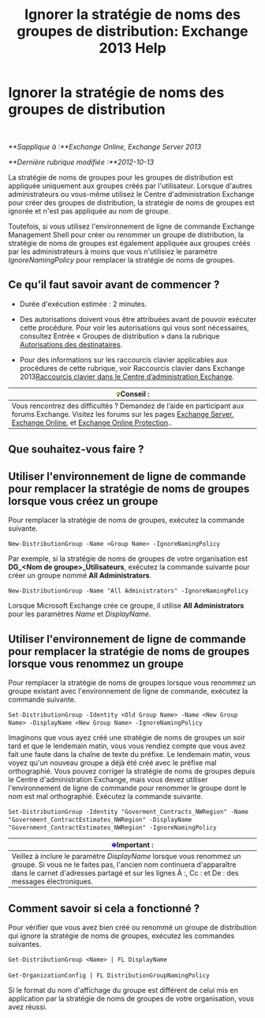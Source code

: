 ﻿---
title: 'Ignorer la stratégie de noms des groupes de distribution: Exchange 2013 Help'
TOCTitle: Ignorer la stratégie de noms des groupes de distribution
ms:assetid: 9eb23fc9-3f59-4d09-9077-85c89a051ee0
ms:mtpsurl: https://technet.microsoft.com/fr-fr/library/JJ218685(v=EXCHG.150)
ms:contentKeyID: 50477291
ms.date: 04/24/2018
mtps_version: v=EXCHG.150
ms.translationtype: HT
---

# Ignorer la stratégie de noms des groupes de distribution

 

_**Sapplique à :**Exchange Online, Exchange Server 2013_

_**Dernière rubrique modifiée :**2012-10-13_

La stratégie de noms de groupes pour les groupes de distribution est appliquée uniquement aux groupes créés par l'utilisateur. Lorsque d'autres administrateurs ou vous-même utilisez le Centre d'administration Exchange pour créer des groupes de distribution, la stratégie de noms de groupes est ignorée et n'est pas appliquée au nom de groupe.

Toutefois, si vous utilisez l'environnement de ligne de commande Exchange Management Shell pour créer ou renommer un groupe de distribution, la stratégie de noms de groupes est également appliquée aux groupes créés par les administrateurs à moins que vous n'utilisiez le paramètre *IgnoreNamingPolicy* pour remplacer la stratégie de noms de groupes.

## Ce qu’il faut savoir avant de commencer ?

  - Durée d'exécution estimée : 2 minutes.

  - Des autorisations doivent vous être attribuées avant de pouvoir exécuter cette procédure. Pour voir les autorisations qui vous sont nécessaires, consultez Entrée « Groupes de distribution » dans la rubrique [Autorisations des destinataires](recipients-permissions-exchange-2013-help.md).

  - Pour des informations sur les raccourcis clavier applicables aux procédures de cette rubrique, voir Raccourcis clavier dans Exchange 2013[Raccourcis clavier dans le Centre d’administration Exchange](keyboard-shortcuts-in-the-exchange-admin-center-exchange-online-protection-help.md).

<table>
<thead>
<tr class="header">
<th><img src="images/Bb125224.tip(EXCHG.150).gif" title="Conseil" alt="Conseil" />Conseil :</th>
</tr>
</thead>
<tbody>
<tr class="odd">
<td>Vous rencontrez des difficultés ? Demandez de l’aide en participant aux forums Exchange. Visitez les forums sur les pages <a href="https://go.microsoft.com/fwlink/p/?linkid=60612">Exchange Server</a>, <a href="https://go.microsoft.com/fwlink/p/?linkid=267542">Exchange Online</a>, et <a href="https://go.microsoft.com/fwlink/p/?linkid=285351">Exchange Online Protection</a>..</td>
</tr>
</tbody>
</table>


## Que souhaitez-vous faire ?

## Utiliser l'environnement de ligne de commande pour remplacer la stratégie de noms de groupes lorsque vous créez un groupe

Pour remplacer la stratégie de noms de groupes, exécutez la commande suivante.

    New-DistributionGroup -Name <Group Name> -IgnoreNamingPolicy

Par exemple, si la stratégie de noms de groupes de votre organisation est **DG\_\<Nom de groupe\>\_Utilisateurs**, exécutez la commande suivante pour créer un groupe nommé **All Administrators**.

    New-DistributionGroup -Name "All Administrators" -IgnoreNamingPolicy

Lorsque Microsoft Exchange crée ce groupe, il utilise **All Administrators** pour les paramètres *Name* et *DisplayName*.

## Utiliser l'environnement de ligne de commande pour remplacer la stratégie de noms de groupes lorsque vous renommez un groupe

Pour remplacer la stratégie de noms de groupes lorsque vous renommez un groupe existant avec l'environnement de ligne de commande, exécutez la commande suivante.

    Set-DistributionGroup -Identity <Old Group Name> -Name <New Group Name> -DisplayName <New Group Name> -IgnoreNamingPolicy

Imaginons que vous ayez créé une stratégie de noms de groupes un soir tard et que le lendemain matin, vous vous rendiez compte que vous avez fait une faute dans la chaîne de texte du préfixe. Le lendemain matin, vous voyez qu'un nouveau groupe a déjà été créé avec le préfixe mal orthographié. Vous pouvez corriger la stratégie de noms de groupes depuis le Centre d'administration Exchange, mais vous devez utiliser l'environnement de ligne de commande pour renommer le groupe dont le nom est mal orthographié. Exécutez la commande suivante.

    Set-DistributionGroup -Identity "Goverment_Contracts_NWRegion" -Name "Government_ContractEstimates_NWRegion" -DisplayName "Government_ContractEstimates_NWRegion" -IgnoreNamingPolicy

<table>
<thead>
<tr class="header">
<th><img src="images/JJ159813.important(EXCHG.150).gif" title="Important" alt="Important" />Important :</th>
</tr>
</thead>
<tbody>
<tr class="odd">
<td>Veillez à inclure le paramètre <em>DisplayName</em> lorsque vous renommez un groupe. Si vous ne le faites pas, l'ancien nom continuera d'apparaître dans le carnet d'adresses partagé et sur les lignes À :, Cc : et De : des messages électroniques.</td>
</tr>
</tbody>
</table>


## Comment savoir si cela a fonctionné ?

Pour vérifier que vous avez bien créé ou renommé un groupe de distribution qui ignore la stratégie de noms de groupes, exécutez les commandes suivantes.

    Get-DistributionGroup <Name> | FL DisplayName

    Get-OrganizationConfig | FL DistributionGroupNamingPolicy

Si le format du nom d'affichage du groupe est différent de celui mis en application par la stratégie de noms de groupes de votre organisation, vous avez réussi.

